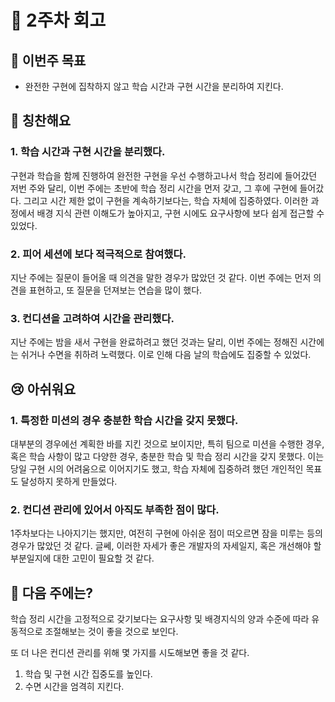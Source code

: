 # 📝 2주차 회고

## 🎯 이번주 목표

- 완전한 구현에 집착하지 않고 학습 시간과 구현 시간을 분리하여 지킨다.

## 🤗 칭찬해요

### 1. 학습 시간과 구현 시간을 분리했다.

구현과 학습을 함께 진행하여 완전한 구현을 우선 수행하고나서 학습 정리에 들어갔던 저번 주와 달리, 이번 주에는 초반에 학습 정리 시간을 먼저 갖고, 그 후에 구현에 들어갔다. 그리고 시간 제한 없이 구현을 계속하기보다는, 학습 자체에 집중하였다. 이러한 과정에서 배경 지식 관련 이해도가 높아지고, 구현 시에도 요구사항에 보다 쉽게 접근할 수 있었다.

### 2. 피어 세션에 보다 적극적으로 참여했다.

지난 주에는 질문이 들어올 때 의견을 말한 경우가 많았던 것 같다. 이번 주에는 먼저 의견을 표현하고, 또 질문을 던져보는 연습을 많이 했다.

### 3. 컨디션을 고려하여 시간을 관리했다.

지난 주에는 밤을 새서 구현을 완료하려고 했던 것과는 달리, 이번 주에는 정해진 시간에는 쉬거나 수면을 취하려 노력했다. 이로 인해 다음 날의 학습에도 집중할 수 있었다.

## 😢 아쉬워요

### 1. 특정한 미션의 경우 충분한 학습 시간을 갖지 못했다.

대부분의 경우에선 계획한 바를 지킨 것으로 보이지만, 특히 팀으로 미션을 수행한 경우, 혹은 학습 사항이 많고 다양한 경우, 충분한 학습 및 학습 정리 시간을 갖지 못했다. 이는 당일 구현 시의 어려움으로 이어지기도 했고, 학습 자체에 집중하려 했던 개인적인 목표도 달성하지 못하게 만들었다.

### 2. 컨디션 관리에 있어서 아직도 부족한 점이 많다.

1주차보다는 나아지기는 했지만, 여전히 구현에 아쉬운 점이 떠오르면 잠을 미루는 등의 경우가 많았던 것 같다. 글쎄, 이러한 자세가 좋은 개발자의 자세일지, 혹은 개선해야 할 부분일지에 대한 고민이 필요할 것 같다.

## 🤔 다음 주에는?

학습 정리 시간을 고정적으로 갖기보다는 요구사항 및 배경지식의 양과 수준에 따라 유동적으로 조절해보는 것이 좋을 것으로 보인다.

또 더 나은 컨디션 관리를 위해 몇 가지를 시도해보면 좋을 것 같다.

1. 학습 및 구현 시간 집중도를 높인다.
2. 수면 시간을 엄격히 지킨다.
